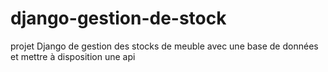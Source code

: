 # django-gestion-de-stock
projet Django de gestion des stocks de meuble avec une base de données et mettre à disposition une api
